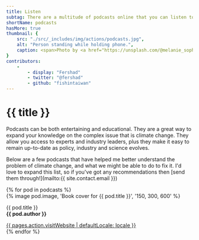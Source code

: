 ```yaml
---
title: Listen
subtag: There are a multitude of podcasts online that you can listen to and learn more about various facets of the climate crisis, and ways you can act.
shortName: podcasts
hasMore: true
thumbnail: { 
    src: "./src/_includes/img/actions/podcasts.jpg", 
    alt: "Person standing while holding phone.",
    caption: <span>Photo by <a href="https://unsplash.com/@melanie_sophie?utm_source=unsplash&amp;utm_medium=referral&amp;utm_content=creditCopyText">Melanie Pongratz</a> on <a href="https://unsplash.com/s/photos/listen-podcasts?utm_source=unsplash&amp;utm_medium=referral&amp;utm_content=creditCopyText">Unsplash</a></span>
}
contributors:
    - 
        - display: "Fershad"
        - twitter: "@fershad"
        - github: "fishintaiwan"
---
```

# {{ title }}
Podcasts can be both entertaining and educational. They are a great way to expand your knowledge on the complex issue that is climate change. They allow you access to experts and industry leaders, plus they make it easy to remain up-to-date as policy, industry and science evolves.

Below are a few podcasts that have helped me better understand the problem of climate change, and what we might be able to do to fix it. I'd love to expand this list, so if you've got any recommendations then [send them through!](mailto:{{ site.contact.email }})

<div class="action-grid auto-grid">
{% for pod in podcasts %}
<div class="card podcast">
{% image pod.image, 'Book cover for {{ pod.title }}', '150, 300, 600' %}
<div class="card--content">
<p>{{ pod.title }}<br><strong>{{ pod.author }}</strong></p>
<a href="{{pod.website}}" data-external class="text-center">{{ pages.action.visitWebsite | defaultLocale: locale }}</a>
</div>
</div>
{% endfor %}
</div>